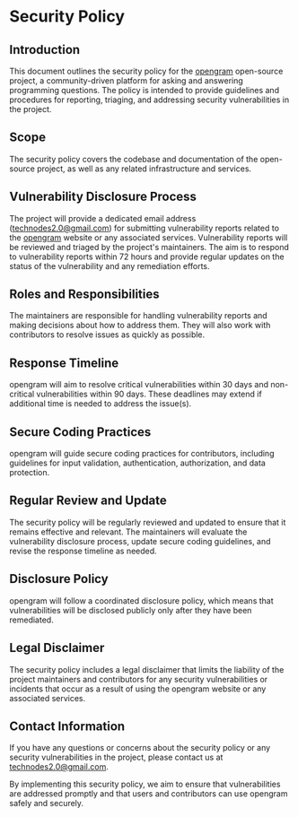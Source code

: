 # Security Policy

## Introduction

This document outlines the security policy for the [opengram](https://opengram.vercel.app/) open-source project, a community-driven platform for asking and answering programming questions. The policy is intended to provide guidelines and procedures for reporting, triaging, and addressing security vulnerabilities in the project.

## Scope

The security policy covers the codebase and documentation of the open-source project, as well as any related infrastructure and services.

## Vulnerability Disclosure Process

The project will provide a dedicated email address (technodes2.0@gmail.com) for submitting vulnerability reports related to the [opengram](https://opengram.vercel.app/) website or any associated services. Vulnerability reports will be reviewed and triaged by the project's maintainers. The aim is to respond to vulnerability reports within 72 hours and provide regular updates on the status of the vulnerability and any remediation efforts.

## Roles and Responsibilities

The maintainers are responsible for handling vulnerability reports and making decisions about how to address them. They will also work with contributors to resolve issues as quickly as possible.

## Response Timeline

opengram will aim to resolve critical vulnerabilities within 30 days and non-critical vulnerabilities within 90 days. These deadlines may extend if additional time is needed to address the issue(s).

## Secure Coding Practices

opengram will guide secure coding practices for contributors, including guidelines for input validation, authentication, authorization, and data protection.

## Regular Review and Update

The security policy will be regularly reviewed and updated to ensure that it remains effective and relevant. The maintainers will evaluate the vulnerability disclosure process, update secure coding guidelines, and revise the response timeline as needed.

## Disclosure Policy

opengram will follow a coordinated disclosure policy, which means that vulnerabilities will be disclosed publicly only after they have been remediated.

## Legal Disclaimer

The security policy includes a legal disclaimer that limits the liability of the project maintainers and contributors for any security vulnerabilities or incidents that occur as a result of using the opengram website or any associated services.

## Contact Information

If you have any questions or concerns about the security policy or any security vulnerabilities in the project, please contact us at technodes2.0@gmail.com.

By implementing this security policy, we aim to ensure that vulnerabilities are addressed promptly and that users and contributors can use opengram safely and securely.
